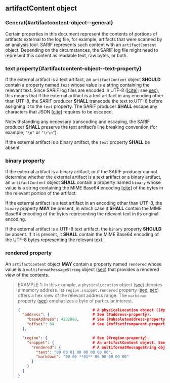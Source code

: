 ## artifactContent object

### General{#artifactcontent-object--general}

Certain properties in this document represent the contents of portions of artifacts external to the log file, for example, artifacts that were scanned by an analysis tool. SARIF represents such content with an `artifactContent` object. Depending on the circumstances, the SARIF log file might need to represent this content as readable text, raw bytes, or both.

### text property{#artifactcontent-object--text-property}

If the external artifact is a text artifact, an `artifactContent` object **SHOULD** contain a property named `text` whose value is a string containing the relevant text. Since SARIF log files are encoded in UTF-8 (\[[cite](#RFC3629)\]; see [sec](#file-format--general)), this means that if the external artifact is a text artifact in any encoding other than UTF-8, the SARIF producer **SHALL** transcode the text to UTF-8 before assigning it to the `text` property. The SARIF producer **SHALL** escape any characters that JSON \[[cite](#RFC8259)\] requires to be escaped.

Notwithstanding any necessary transcoding and escaping, the SARIF producer **SHALL** preserve the text artifact’s line breaking convention (for example, `"\n"` or `"\r\n"`).

If the external artifact is a binary artifact, the `text` property **SHALL** be absent.

### binary property

If the external artifact is a binary artifact, or if the SARIF producer cannot determine whether the external artifact is a text artifact or a binary artifact, an `artifactContent` object **SHALL** contain a property named `binary` whose value is a string containing the MIME Base64 encoding \[[cite](#RFC2045)\] of the bytes in the relevant portion of the artifact.

If the external artifact is a text artifact in an encoding other than UTF-8, the `binary` property **MAY** be present, in which case it **SHALL** contain the MIME Base64 encoding of the bytes representing the relevant text in its original encoding.

If the external artifact is a UTF-8 text artifact, the `binary` property **SHOULD** be absent. If it is present, it **SHALL** contain the MIME Base64 encoding of the UTF-8 bytes representing the relevant text.

### rendered property

An `artifactContent` object **MAY** contain a property named `rendered` whose value is a `multiformatMessageString` object ([sec](#multiformatmessagestring-object)) that provides a rendered view of the contents.

> EXAMPLE 1: In this example, a `physicalLocation` object ([sec](#physicallocation-object)) denotes a memory address. Its `region.snippet.rendered` property ([sec](#region-property), [sec](#snippet-property)) offers a hex view of the relevant address range. The `markdown` property ([sec](#multiformatmessagestring-object--markdown-property)) emphasizes a byte of particular interest.
>
> ```json
> {                                # A physicalLocation object ((#physicallocation-object)).
>   "address": {                   # See (#address-property).
>     "baseAddress": 4202880,      # See (#absoluteaddress-property).
>     "offset": 64                 # See (#offsetfromparent-property).
>   },
> 
>   "region": {                    # See (#region-property).
>     "snippet": {                 # An artifactContent object. See (#snippet-property).
>       "rendered": {              # A multiformatMessageString object ((#multiformatmessagestring-object)).
>         "text": "00 00 01 00 00 00 00 00",
>         "markdown": "00 00 **01** 00 00 00 00 00"
>       }
>     }
>   }
> }
> ```
